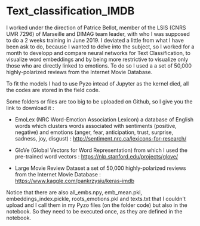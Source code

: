 # Text_classification_IMDB
I worked under the direction of Patrice Bellot, member of the LSIS (CNRS UMR 7296) of Marseille and DIMAG team leader, with who I was supposed to do a 2 weeks training in June 2019. I deviated a little from what I have been ask to do, because I wanted to delve into the subject, so I worked for a month to developp and compare neural networks for Text Classification, to visualize word embeddings and by being more restrictive to visualize only those who are directly linked to emotions. To do so I used a a set of 50,000 highly-polarized reviews from the Internet Movie Database.

To fit the models I had to use Pyzo intead of Jupyter as the kernel died, all the codes are stored in the field code.

Some folders or files are too big to be uploaded on Github, so I give you the link to download it :

- EmoLex (NRC Word-Emotion Association Lexicon) a database of English words which clusters words associated with sentiments (positive, negative) and emotions (anger, fear, anticipation, trust, surprise, sadness, joy, disgust)  : 
http://sentiment.nrc.ca/lexicons-for-research/

- GloVe (Global Vectors for Word Representation) from which I used the pre-trained word vectors :
https://nlp.stanford.edu/projects/glove/

- Large Movie Review Dataset a set of 50,000 highly-polarized reviews from the Internet Movie Database :
https://www.kaggle.com/pankrzysiu/keras-imdb

Notice that there are also all_embs.npy, emb_mean.pkl, embeddings_index.pickle, roots_emotions.pkl and texts.txt that I couldn't upload and I call them in my Pyzo files (on the folder code) but also in the notebook. So they need to be executed once, as they are defined in the notebook. 
